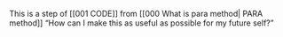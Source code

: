 This is a step of [[001 CODE]] from [[000 What is para method| PARA method]]
“How can I make this as useful as possible for my future self?”